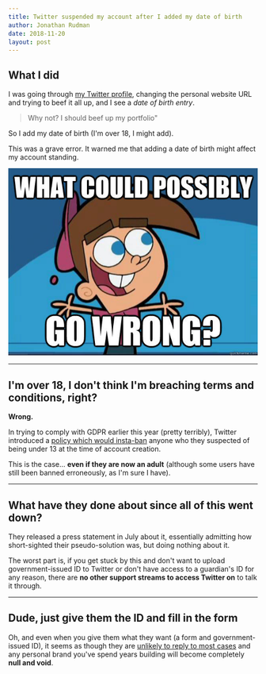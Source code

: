 ```yaml
---
title: Twitter suspended my account after I added my date of birth
author: Jonathan Rudman
date: 2018-11-20
layout: post
---
```


## What I did

I was going through [my Twitter profile](https://twitter.com/jontysr), changing the personal website URL and trying to beef it all up, and I see a *date of birth entry*.

> Why not? I should beef up my portfolio"

So I add my date of birth (I'm over 18, I might add).

This was a grave error. It warned me that adding a date of birth might affect my account standing.

![](/img/wcgw.jpg)

---

## I'm over 18, I don't think I'm breaching terms and conditions, right?

**Wrong.**

In trying to comply with GDPR earlier this year (pretty terribly), Twitter introduced a [policy which would insta-ban](https://www.theverge.com/2018/7/24/17595112/twitter-banning-underage-users-lie-age) anyone who they suspected of being under 13 at the time of account creation.

This is the case... **even if they are now an adult** (although some users have still been banned erroneously, as I'm sure I have).

---

## What have they done about since all of this went down?

They released a press statement in July about it, essentially admitting how short-sighted their pseudo-solution was, but doing nothing about it.

The worst part is, if you get stuck by this and don't want to upload government-issued ID to Twitter or don't have access to a guardian's ID for any reason, there are **no other support streams to access Twitter on** to talk it through.

---

## Dude, just give them the ID and fill in the form

Oh, and even when you give them what they want (a form and government-issued ID), it seems as though they are [unlikely to reply to most cases](https://www.reddit.com/r/Twitter/comments/945t3e/twitter_age_ban_selected_the_second_option_heres/) and any personal brand you've spend years building will become completely **null and void**.
